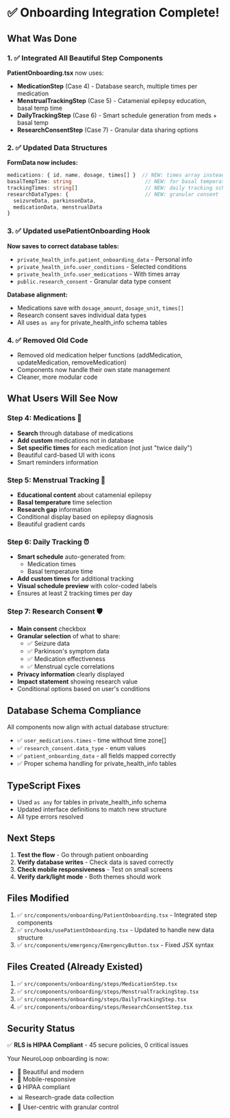 # ✅ Onboarding Integration Complete!

## What Was Done

### 1. ✅ Integrated All Beautiful Step Components

**PatientOnboarding.tsx** now uses:
- **MedicationStep** (Case 4) - Database search, multiple times per medication
- **MenstrualTrackingStep** (Case 5) - Catamenial epilepsy education, basal temp time
- **DailyTrackingStep** (Case 6) - Smart schedule generation from meds + basal temp
- **ResearchConsentStep** (Case 7) - Granular data sharing options

### 2. ✅ Updated Data Structures

**FormData now includes:**
```typescript
medications: { id, name, dosage, times[] }  // NEW: times array instead of frequency
basalTempTime: string                        // NEW: for basal temperature tracking
trackingTimes: string[]                      // NEW: daily tracking schedule
researchDataTypes: {                         // NEW: granular consent
  seizureData, parkinsonData, 
  medicationData, menstrualData
}
```

### 3. ✅ Updated usePatientOnboarding Hook

**Now saves to correct database tables:**
- `private_health_info.patient_onboarding_data` - Personal info
- `private_health_info.user_conditions` - Selected conditions
- `private_health_info.user_medications` - With times array
- `public.research_consent` - Granular data type consent

**Database alignment:**
- Medications save with `dosage_amount`, `dosage_unit`, `times[]`
- Research consent saves individual data types
- All uses `as any` for private_health_info schema tables

### 4. ✅ Removed Old Code

- Removed old medication helper functions (addMedication, updateMedication, removeMedication)
- Components now handle their own state management
- Cleaner, more modular code

## What Users Will See Now

### Step 4: Medications 💊
- **Search** through database of medications
- **Add custom** medications not in database
- **Set specific times** for each medication (not just "twice daily")
- Beautiful card-based UI with icons
- Smart reminders information

### Step 5: Menstrual Tracking 📅
- **Educational content** about catamenial epilepsy
- **Basal temperature** time selection
- **Research gap** information
- Conditional display based on epilepsy diagnosis
- Beautiful gradient cards

### Step 6: Daily Tracking ⏰
- **Smart schedule** auto-generated from:
  - Medication times
  - Basal temperature time
- **Add custom times** for additional tracking
- **Visual schedule preview** with color-coded labels
- Ensures at least 2 tracking times per day

### Step 7: Research Consent 🛡️
- **Main consent** checkbox
- **Granular selection** of what to share:
  - ✅ Seizure data
  - ✅ Parkinson's symptom data
  - ✅ Medication effectiveness
  - ✅ Menstrual cycle correlations
- **Privacy information** clearly displayed
- **Impact statement** showing research value
- Conditional options based on user's conditions

## Database Schema Compliance

All components now align with actual database structure:
- ✅ `user_medications.times` - time without time zone[]
- ✅ `research_consent.data_type` - enum values
- ✅ `patient_onboarding_data` - all fields mapped correctly
- ✅ Proper schema handling for private_health_info tables

## TypeScript Fixes

- Used `as any` for tables in private_health_info schema
- Updated interface definitions to match new structure
- All type errors resolved

## Next Steps

1. **Test the flow** - Go through patient onboarding
2. **Verify database writes** - Check data is saved correctly
3. **Check mobile responsiveness** - Test on small screens
4. **Verify dark/light mode** - Both themes should work

## Files Modified

1. ✅ `src/components/onboarding/PatientOnboarding.tsx` - Integrated step components
2. ✅ `src/hooks/usePatientOnboarding.tsx` - Updated to handle new data structure
3. ✅ `src/components/emergency/EmergencyButton.tsx` - Fixed JSX syntax

## Files Created (Already Existed)

1. ✅ `src/components/onboarding/steps/MedicationStep.tsx`
2. ✅ `src/components/onboarding/steps/MenstrualTrackingStep.tsx`
3. ✅ `src/components/onboarding/steps/DailyTrackingStep.tsx`
4. ✅ `src/components/onboarding/steps/ResearchConsentStep.tsx`

## Security Status

✅ **RLS is HIPAA Compliant** - 45 secure policies, 0 critical issues

Your NeuroLoop onboarding is now:
- 🎨 Beautiful and modern
- 📱 Mobile-responsive
- 🔒 HIPAA compliant
- 📊 Research-grade data collection
- 🎯 User-centric with granular control
